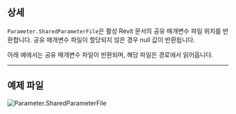 ## 상세
`Parameter.SharedParameterFile`은 활성 Revit 문서의 공유 매개변수 파일 위치를 반환합니다. 공유 매개변수 파일이 할당되지 않은 경우 null 값이 반환됩니다.

아래 예에서는 공유 매개변수 파일이 반환되며, 해당 파일은 경로에서 읽어옵니다.
___
## 예제 파일

![Parameter.SharedParameterFile](./Revit.Elements.Parameter.SharedParameterFile_img.jpg)
